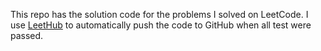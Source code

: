 This repo has the solution code for the problems I solved on LeetCode.
I use [LeetHub](https://github.com/QasimWani/LeetHub) to automatically push the code to GitHub when all test were passed.
